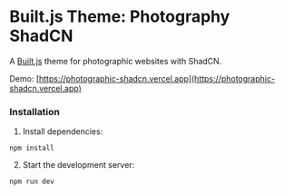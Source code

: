 # Built.js Theme: Photography ShadCN

A [Built.js](https://builtjs.com) theme for photographic websites with ShadCN.

Demo: [https://photographic-shadcn.vercel.app](https://photographic-shadcn.vercel.app)

### Installation
1. Install dependencies:
```
npm install
```
2. Start the development server:
```
npm run dev
```
